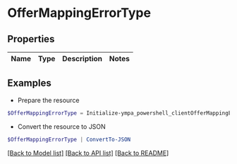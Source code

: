 # OfferMappingErrorType
## Properties

Name | Type | Description | Notes
------------ | ------------- | ------------- | -------------

## Examples

- Prepare the resource
```powershell
$OfferMappingErrorType = Initialize-ympa_powershell_clientOfferMappingErrorType 
```

- Convert the resource to JSON
```powershell
$OfferMappingErrorType | ConvertTo-JSON
```

[[Back to Model list]](../README.md#documentation-for-models) [[Back to API list]](../README.md#documentation-for-api-endpoints) [[Back to README]](../README.md)

